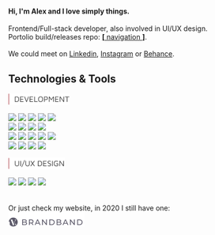 #### Hi, I'm Alex and I love simply things.  

Frontend/Full-stack developer, also involved in UI/UX design.  
Portolio build/releases repo: [**[** navigation **]**](https://github.com/hadabr/navigation).  
&nbsp;  
We could meet on [Linkedin], [Instagram] or [Behance].   
## Technologies & Tools  
<img src = "https://raw.githubusercontent.com/hadabr/hadabr/master/assets/DEVELOPMENT.png"/>

![](https://img.shields.io/badge/|-React-informational?style=flat&logo=react&logoColor=white&color=55A6BA)
![](https://img.shields.io/badge/|-Redux-informational?style=flat&logo=redux&logoColor=white&color=55A6BA)
![](https://img.shields.io/badge/|-NodeJS-informational?style=flat&logo=nodejs&logoColor=white&color=55A6BA)
![](https://img.shields.io/badge/|-Electron-informational?style=flat&logo=Electron&logoColor=white&color=55A6BA)
![](https://img.shields.io/badge/|-ExpressJS-informational?style=flat&logo=JavaScript&logoColor=white&color=55A6BA)  
![](https://img.shields.io/badge/|-JavaScript-informational?style=flat&logo=javascript&logoColor=white&color=55A6BA)
![](https://img.shields.io/badge/|-Git-informational?style=flat&logo=git&logoColor=white&color=55A6BA)
![](https://img.shields.io/badge/|-React_Native-informational?style=flat&logo=react&logoColor=white&color=55A6BA)
![](https://img.shields.io/badge/|-AngularJS-informational?style=flat&logo=Angular&logoColor=white&color=55A6BA)     
![](https://img.shields.io/badge/|-Sass-informational?style=flat&logo=sass&logoColor=white&color=55A6BA)
![](https://img.shields.io/badge/|-Vue-informational?style=flat&logo=vue.js&logoColor=white&color=55A6BA)
![](https://img.shields.io/badge/|-Bootstrap-informational?style=flat&logo=Bootstrap&logoColor=white&color=55A6BA)
![](https://img.shields.io/badge/|-PostgreSQL-informational?style=flat&logo=postgresql&logoColor=white&color=55A6BA) 
![](https://img.shields.io/badge/|-Mongodb-informational?style=flat&logo=Mongodb&logoColor=white&color=55A6BA)  
![](https://img.shields.io/badge/REST-RestAPI-informational?style=flat&logo=REST&logoColor=white&color=55A6BA)
![](https://img.shields.io/badge/|-GraphQl-informational?style=flat&logo=GraphQl&logoColor=white&color=55A6BA)
![](https://img.shields.io/badge/|-Git-informational?style=flat&logo=Git&logoColor=white&color=55A6BA)
![](https://img.shields.io/badge/|-Webpack-informational?style=flat&logo=Webpack&logoColor=white&color=55A6BA)   


<img src = "https://raw.githubusercontent.com/hadabr/hadabr/master/assets/ui-design.png"/>

![](https://img.shields.io/badge/|-Adobe_XD-informational?style=flat&logo=Adobe-XD&logoColor=white&color=55A6BA)
![](https://img.shields.io/badge/|-Illustrator-informational?style=flat&logo=Adobe-Illustrator&logoColor=white&color=55A6BA)
![](https://img.shields.io/badge/|-Photoshop-informational?style=flat&logo=Adobe-Photoshop&logoColor=white&color=55A6BA)
![](https://img.shields.io/badge/|-Figma-informational?style=flat&logo=Figma&logoColor=white&color=55A6BA)
&nbsp;  
&nbsp;  
&nbsp;  
Or just check my website, in 2020 I still have one:  
[![brandband](https://raw.githubusercontent.com/hadabr/hadabr/master/assets/brandband.png "brandband")](https://brandband.io/)  

   [linkedin]: <http://angularjs.org>
   [instagram]: <https://www.instagram.com/pockethabr>
   [behance]: <https://www.behance.net/alexdovghi6c9c>
   [**navigation**]: <https://github.com/hadabr/navigation>
   [linkedin-logo]: https://raw.githubusercontent.com/MartinHeinz/MartinHeinz/master/linkedin-3-16.png 
